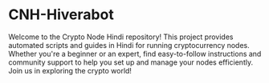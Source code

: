 # CNH-Hiverabot
Welcome to the Crypto Node Hindi repository! This project provides automated scripts and guides in Hindi for running cryptocurrency nodes. Whether you're a beginner or an expert, find easy-to-follow instructions and community support to help you set up and manage your nodes efficiently. Join us in exploring the crypto world!
